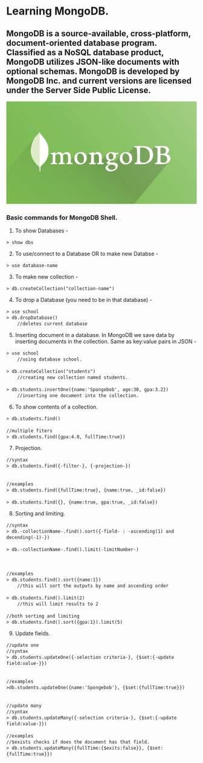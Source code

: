 # Learning MongoDB.  
## MongoDB is a source-available, cross-platform, document-oriented database program. Classified as a NoSQL database product, MongoDB utilizes JSON-like documents with optional schemas. MongoDB is developed by MongoDB Inc. and current versions are licensed under the Server Side Public License.  


<p align="center">
<img src="image-1.png" />
<p/>


### Basic commands for MongoDB Shell.
1. To show Databases -
```
> show dbs
```

2. To use/connect to a Database OR to make new Databse -
```
> use database-name
```

3. To make new collection  -
```
> db.createCollection("collection-name")
```

4. To drop a Database (you need to be in that database) -
```
> use school
> db.dropDatabase()
    //deletes current database
```

5. Inserting document in a database. In MongoDB we save data by inserting documents in the collection. Same as key:value pairs in JSON -
```
> use school
    //using database school.

> db.createCollection("students")
    //creating new collection named students.

> db.students.insertOne({name:'Spongebob', age:30, gpa:3.2})
    //inserting one document into the collection.
```

6. To show contents of a collection.
```
> db.students.find()

//multiple fiters
> db.students.find({gpa:4.0, fullTime:true})
```

7. Projection.

```
//syntax
> db.students.find({-filter-}, {-projection-})


//examples
> db.students.find({fullTime:true}, {name:true, _id:false})

> db.students.find({}, {name:true, gpa:true, _id:false})
``` 

8. Sorting and limiting.  
```
//syntax
> db.-collectionName-.find().sort({-field- : -ascending(1) and decending(-1)-})

> db.-collectionName-.find().limit(-limitNumber-)



//examples
> db.students.find().sort({name:1})
    //this will sort the outputs by name and ascending order

> db.students.find().limit(2)
    //this will limit results to 2

//both sorting and limiting
> db.students.find().sort({gpa:1}).limit(5)
```

9. Update fields.
```
//update one
//syntax
> db.students.updateOne({-selection criteria-}, {$set:{-update field:value-}})


//examples
>db.students.updateOne({name:'Spongebob'}, {$set:{fullTime:true}})


//update many
//syntax
> db.students.updateMany({-selection criteria-}, {$set:{-update field:value-}})

//examples
//$exists checks if does the document has that field.
> db.students.updateMany({fullTime:{$exits:false}}, {$set:{fullTime:true}})
```
